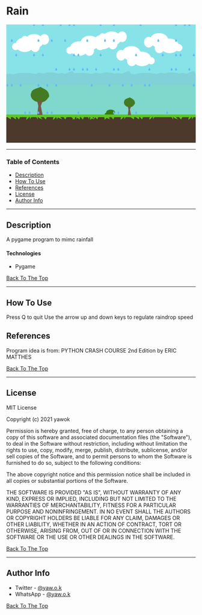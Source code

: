 # Rain

![Screenshot of Program](dp.png)

---

### Table of Contents

- [Description](#description)
- [How To Use](#how-to-use)
- [References](#references)
- [License](#license)
- [Author Info](#author-info)

---

## Description
A pygame program to mimc rainfall 

#### Technologies

- Pygame

[Back To The Top](#read-me-template)

---

## How To Use

Press Q to quit
Use the arrow up and down keys to regulate raindrop speed


## References

Program idea is from:
PYTHON CRASH COURSE 
2nd Edition 
by ERIC MATTHES 

[Back To The Top](#read-me-template)

---

## License

MIT License

Copyright (c) 2021 yawok

Permission is hereby granted, free of charge, to any person obtaining a copy
of this software and associated documentation files (the "Software"), to deal
in the Software without restriction, including without limitation the rights
to use, copy, modify, merge, publish, distribute, sublicense, and/or sell
copies of the Software, and to permit persons to whom the Software is
furnished to do so, subject to the following conditions:

The above copyright notice and this permission notice shall be included in all
copies or substantial portions of the Software.

THE SOFTWARE IS PROVIDED "AS IS", WITHOUT WARRANTY OF ANY KIND, EXPRESS OR
IMPLIED, INCLUDING BUT NOT LIMITED TO THE WARRANTIES OF MERCHANTABILITY,
FITNESS FOR A PARTICULAR PURPOSE AND NONINFRINGEMENT. IN NO EVENT SHALL THE
AUTHORS OR COPYRIGHT HOLDERS BE LIABLE FOR ANY CLAIM, DAMAGES OR OTHER
LIABILITY, WHETHER IN AN ACTION OF CONTRACT, TORT OR OTHERWISE, ARISING FROM,
OUT OF OR IN CONNECTION WITH THE SOFTWARE OR THE USE OR OTHER DEALINGS IN THE
SOFTWARE.

[Back To The Top](#read-me-template)

---

## Author Info

- Twitter - [@yaw.o.k](https://twitter.com/obengky)
- WhatsApp - [@yaw.o.k](https://wa.me/qr/26URBQLUYC46A1)

[Back To The Top](#read-me-template)
